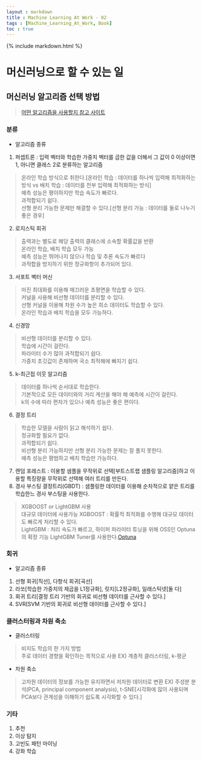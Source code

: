 ```yaml
---
layout : markdown
title : Machine Learning At Work - 02
tags : [Machine_Learning_At_Work, Book]
toc : true
---
```

{% include markdown.html %}

# 머신러닝으로 할 수 있는 일

## 머신러닝 알고리즘 선택 방법

> [어떤 알고리즘을 사용할지 참고 사이트](https://scikit-learn.org/stable/machine_learning_map.html)

### 분류

- 알고리즘 종류
1. 퍼셉트론 : 입력 벡터와 학습한 가중치 벡터를 곱한 값을 더해서 그 값이 0 이상이면 1, 아니면 클래스 2로 분류하는 알고리즘
> 온라인 학습 방식으로 취한다.[온라인 학습 : 데이터를 하나씩 입력해 최적화하는 방식 vs 배치 학습 : 데이터를 전부 입력해 최적화하는 방식]  
> 예측 성능은 평이하지만 학습 속도가 빠르다.  
> 과적합되기 쉽다.  
> 선형 분리 가능한 문제만 해결할 수 있다.[선형 분리 가능 : 데이터를 둘로 나누기 좋은 경우]
2. 로지스틱 회귀
> 출력과는 별도로 해당 출력의 클래스에 소속할 확률값을 반환  
> 온라인 학습, 배치 학습 모두 가능  
> 예측 성능은 뛰어나지 않으나 학습 및 추론 속도가 빠르다  
> 과적합을 방지하기 위한 정규화항이 추가되어 있다.
3. 서포트 벡터 머신
> 마진 최대화를 이용해 매끄러운 초평면을 학습할 수 있다.  
> 커널을 사용해 비선형 데이터를 분리할 수 있다.  
> 선형 커널을 이용해 차원 수가 높은 희소 데이터도 학습할 수 있다.  
> 온라인 학습과 배치 학습을 모두 가능하다.  
4. 신경망
> 비선형 데이터를 분리할 수 있다.  
> 학습에 시간이 걸린다.  
> 파라미터 수가 많아 과적합되기 쉽다.  
> 가중치 초깃값이 존재하며 국소 최적해에 빠지기 쉽다.
5. k-최근접 이웃 알고리즘
> 데이터를 하나씩 순서대로 학습한다.  
> 기본적으로 모든 데이터와의 거리 계산을 해야 해 예측에 시간이 걸린다.  
> k의 수에 따라 편차가 있으나 예측 성능은 좋은 편이다.
6. 결정 트리
> 학습한 모델을 사람이 읽고 해석하기 쉽다.  
> 정규화할 필요가 없다.  
> 과적합되기 쉽다.  
> 비선형 분리 가능하지만 선형 분리 가능한 문제는 잘 풀지 못한다.  
> 예측 성능은 평범하고 배치 학습만 가능하다.
7. 랜덤 포레스트 : 이용할 샘플을 무작위로 선택[부트스트랩 샘플링 알고리즘]하고 이용할 특징량을 무작위로 선택해 여러 트리를 만든다.
8. 경사 부스팅 결정트리(GBDT) : 샘플링한 데이터를 이용해 순차적으로 얕은 트리를 학습한느 경사 부스팅을 사용한다.

> XGBOOST or LightGBM 사용  
> 대규모 데이터에 사용가능
> XGBOOST : 확률적 최적화를 수행해 대규모 데이터도 빠르게 처리할 수 있다.  
> LightGBM : 처리 속도가 빠르고, 하이퍼 파라미터 튜닝을 위해 OSS인 Optuna의 확장 기능 LightGBM Tuner를 사용한다.[Optuna](https://github.com/optuna/optuna)

### 회귀

- 알고리즘 종류
1. 선형 회귀[직선], 다항식 회귀[곡선]
2. 라쏘[학습한 가중치의 제곱을 L1정규화], 릿지[L2정규화], 일래스틱넷[둘 다]
3. 회귀 트리[결정 트리 기반의 회귀로 비선형 데이터를 근사할 수 있다.]
4. SVR[SVM 기반의 회귀로 비선형 데이터를 근사할 수 있다.]

### 클러스터링과 차원 축소

- 클러스터링
> 비지도 학습의 한 가지 방법  
> 주로 데이터 경향을 확인하는 목적으로 사용
> EX) 계층적 클러스터링, k-평균

- 차원 축소
> 고차원 데이터의 정보를 가능한 유지하면서 저차원 데이터로 변환
> EX) 주성분 분석(PCA, principal component analysis), t-SNE[시각화에 많이 사용되며 PCA보다 관계성을 이해하기 쉽도록 시각화할 수 있다.]

### 기타

1. 추천
2. 이상 탐지
3. 고빈도 패턴 마이닝
4. 강화 학습
